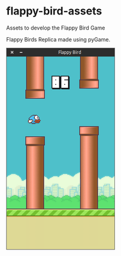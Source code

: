 # flappy-bird-assets

Assets to develop the Flappy Bird Game

Flappy Birds Replica made using pyGame.

![Screenshot](https://github.com/dhruvg102/flappy-bird-python/blob/master/screenshot.png?raw=true)
